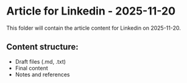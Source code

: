 # Article for Linkedin - 2025-11-20

This folder will contain the article content for Linkedin on 2025-11-20.

## Content structure:
- Draft files (.md, .txt)
- Final content
- Notes and references
